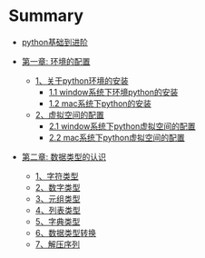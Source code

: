 # Summary

* [python基础到进阶](README.md)

* [第一章: 环境的配置]()
  * [1、关于python环境的安装]()
    * [1.1 window系统下环境python的安装](chapter01/1.1.md)
    * [1.2 mac系统下python的安装](chapter01/1.2.md)
  * [2、虚拟空间的配置]()
    * [2.1 window系统下python虚拟空间的配置](chapter01/2.1.md)
    * [2.2 mac系统下python虚拟空间的配置](chapter01/2.2.md)
* [第二章: 数据类型的认识]()
  * [1、字符类型](chapter02/1.md)
  * [2、数字类型](chapter02/2.md)
  * [3、元组类型](chapter02/3.md)
  * [4、列表类型](chapter02/4.md)
  * [5、字典类型](chapter02/5.md)
  * [6、数据类型转换](chapter02/6.md)
  * [7、解压序列](chapter02/7.md)